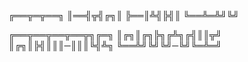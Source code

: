 ╔══╦═╦══╗
║══╣╦╣╔╗║
╠══║╩╣╠╣║
╚══╩═╩╝╚╝

╔══╦══╦══╦══╦╗╔═╗
║╔╗║╔╗╠╗╔╩╗╔╣║║╦╝
║╔╗║╠╣║║║─║║║╚╣╩╗
╚══╩╝╚╝╚╝─╚╝╚═╩═╝